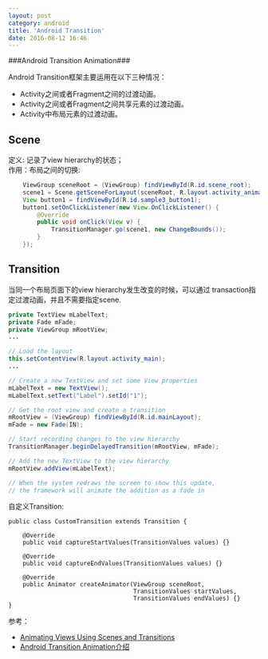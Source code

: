 ```yaml
---
layout: post
category: android
title: 'Android Transition'
date: 2016-08-12 16:46
---
```

###Android Transition Animation###

Android Transition框架主要运用在以下三种情况：
- Activity之间或者Fragment之间的过渡动画。
- Activity之间或者Fragment之间共享元素的过渡动画。
- Activity中布局元素的过渡动画。

## Scene
定义: 记录了view hierarchy的状态；  
作用：布局之间的切换:
```java
	ViewGroup sceneRoot = (ViewGroup) findViewById(R.id.scene_root);
	scene1 = Scene.getSceneForLayout(sceneRoot, R.layout.activity_animations_scene1, this);
	View button1 = findViewById(R.id.sample3_button1);
	button1.setOnClickListener(new View.OnClickListener() {
	    @Override
	    public void onClick(View v) {
	        TransitionManager.go(scene1, new ChangeBounds());
	    }
	});
```

## Transition
当同一个布局页面下的view hierarchy发生改变的时候，可以通过 transaction指定过渡动画，并且不需要指定scene.

```java
private TextView mLabelText;
private Fade mFade;
private ViewGroup mRootView;
...

// Load the layout
this.setContentView(R.layout.activity_main);
...

// Create a new TextView and set some View properties
mLabelText = new TextView();
mLabelText.setText("Label").setId("1");

// Get the root view and create a transition
mRootView = (ViewGroup) findViewById(R.id.mainLayout);
mFade = new Fade(IN);

// Start recording changes to the view hierarchy
TransitionManager.beginDelayedTransition(mRootView, mFade);

// Add the new TextView to the view hierarchy
mRootView.addView(mLabelText);

// When the system redraws the screen to show this update,
// the framework will animate the addition as a fade in
```

自定义Transition:
```
public class CustomTransition extends Transition {

    @Override
    public void captureStartValues(TransitionValues values) {}

    @Override
    public void captureEndValues(TransitionValues values) {}

    @Override
    public Animator createAnimator(ViewGroup sceneRoot,
                                   TransitionValues startValues,
                                   TransitionValues endValues) {}
}
```

参考：
-  [Animating Views Using Scenes and Transitions](https://developer.android.com/training/transitions/index.html)
- [Android Transition Animation介绍](http://www.in-droid.com/2016/04/28/Android-Transition-Animation%E4%BB%8B%E7%BB%8D/)
